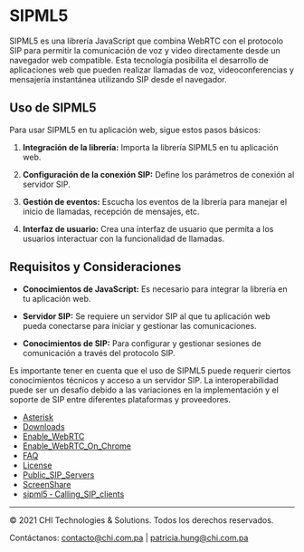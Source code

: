 # SIPML5

SIPML5 es una librería JavaScript que combina WebRTC con el protocolo SIP para permitir la comunicación de voz y video directamente desde un navegador web compatible. Esta tecnología posibilita el desarrollo de aplicaciones web que pueden realizar llamadas de voz, videoconferencias y mensajería instantánea utilizando SIP desde el navegador.

## Uso de SIPML5

Para usar SIPML5 en tu aplicación web, sigue estos pasos básicos:

1. **Integración de la librería:** Importa la librería SIPML5 en tu aplicación web.
   
2. **Configuración de la conexión SIP:** Define los parámetros de conexión al servidor SIP.

3. **Gestión de eventos:** Escucha los eventos de la librería para manejar el inicio de llamadas, recepción de mensajes, etc.

4. **Interfaz de usuario:** Crea una interfaz de usuario que permita a los usuarios interactuar con la funcionalidad de llamadas.

## Requisitos y Consideraciones

- **Conocimientos de JavaScript:** Es necesario para integrar la librería en tu aplicación web.
  
- **Servidor SIP:** Se requiere un servidor SIP al que tu aplicación web pueda conectarse para iniciar y gestionar las comunicaciones.

- **Conocimientos de SIP:** Para configurar y gestionar sesiones de comunicación a través del protocolo SIP.

Es importante tener en cuenta que el uso de SIPML5 puede requerir ciertos conocimientos técnicos y acceso a un servidor SIP. La interoperabilidad puede ser un desafío debido a las variaciones en la implementación y el soporte de SIP entre diferentes plataformas y proveedores.

- [Asterisk](https://github.com/patryksim/sipml5/wiki/Asterisk)
- [Downloads](https://github.com/patryksim/sipml5/wiki/Downloads)
- [Enable_WebRTC](https://github.com/patryksim/sipml5/wiki/Enable_WebRTC)
- [Enable_WebRTC_On_Chrome](https://github.com/patryksim/sipml5/wiki/Enable_WebRTC_On_Chrome)
- [FAQ](https://github.com/patryksim/sipml5/wiki/FAQ)
- [License](https://github.com/patryksim/sipml5/wiki/License)
- [Public_SIP_Servers](https://github.com/patryksim/sipml5/wiki/Public_SIP_Servers)
- [ScreenShare](https://github.com/patryksim/sipml5/wiki/ScreenShare)
- [sipml5 ‐ Calling_SIP_clients](https://github.com/patryksim/sipml5/wiki/sipml5-%E2%80%90-Calling_SIP_clients)

---

© 2021 CHI Technologies & Solutions. Todos los derechos reservados.

Contáctanos: [contacto@chi.com.pa](mailto:contacto@chi.com.pa) | [patricia.hung@chi.com.pa](mailto:patricia.hung@chi.com.pa)
